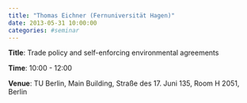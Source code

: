 ```yaml
---
title: "Thomas Eichner (Fernuniversität Hagen)"
date: 2013-05-31 10:00:00
categories: #seminar
---
```


**Title**: Trade policy and self-enforcing environmental agreements  

**Time**: 10:00 - 12:00  

**Venue**: TU Berlin, Main Building, Straße des 17. Juni 135, Room H 2051, Berlin
